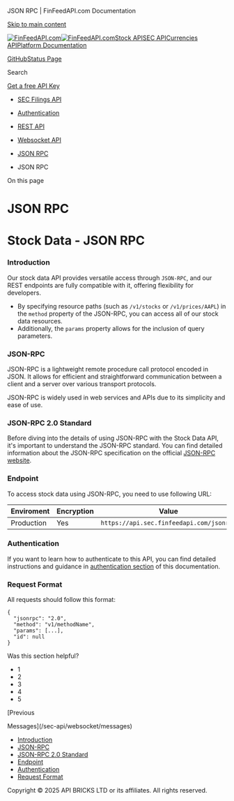 JSON RPC | FinFeedAPI.com Documentation




[Skip to main content](#__docusaurus_skipToContent_fallback)

[![FinFeedAPI.com](https://cdn.sanity.io/images/xpx4czto/production/875913d8710b3054c19fad19673dc5592614265e-773x184.svg)![FinFeedAPI.com](https://cdn.sanity.io/images/xpx4czto/production/875913d8710b3054c19fad19673dc5592614265e-773x184.svg)](https://www.finfeedapi.com)[Stock API](/stock-api/)[SEC API](/sec-api/)[Currencies API](/currencies-api/)[Platform Documentation](/general/authentication)

[GitHub](https://github.com/api-bricks/api-bricks-sdk)[Status Page](https://status.finfeedapi.com)

Search

[Get a free API Key](https://console.finfeedapi.com/?link=/apikeys/create)

* [SEC Filings API](/sec-api/)
* [Authentication](/sec-api/authentication)
* [REST API](/sec-api/rest-api/finfeedapi-sec-rest-api)
* [Websocket API](/sec-api/websocket/)
* [JSON RPC](/sec-api/jsonrpc-api)

* JSON RPC

On this page

JSON RPC
========

Stock Data - JSON RPC
=====================

### Introduction[​](/sec-api/jsonrpc-api#introduction "Direct link to Introduction")

Our stock data API provides versatile access through `JSON-RPC`, and our REST endpoints are fully compatible with it, offering flexibility for developers.

* By specifying resource paths (such as `/v1/stocks` or `/v1/prices/AAPL`) in the `method` property of the JSON-RPC, you can access all of our stock data resources.
* Additionally, the `params` property allows for the inclusion of query parameters.

### JSON-RPC[​](/sec-api/jsonrpc-api#json-rpc "Direct link to JSON-RPC")

JSON-RPC is a lightweight remote procedure call protocol encoded in JSON.
It allows for efficient and straightforward communication between a client and a server over various transport protocols.

JSON-RPC is widely used in web services and APIs due to its simplicity and ease of use.

### JSON-RPC 2.0 Standard[​](/sec-api/jsonrpc-api#json-rpc-20-standard "Direct link to JSON-RPC 2.0 Standard")

Before diving into the details of using JSON-RPC with the Stock Data API, it's important to understand the JSON-RPC standard.
You can find detailed information about the JSON-RPC specification on the official [JSON-RPC website](https://www.jsonrpc.org/specification).

### Endpoint[​](/sec-api/jsonrpc-api#endpoint "Direct link to Endpoint")

To access stock data using JSON-RPC, you need to use following URL:

| Enviroment | Encryption | Value |
| --- | --- | --- |
| Production | Yes | `https://api.sec.finfeedapi.com/jsonrpc` |

### Authentication[​](/sec-api/jsonrpc-api#authentication "Direct link to Authentication")

If you want to learn how to authenticate to this API, you can find detailed instructions and guidance in
[authentication section](/authentication) of this documentation.

### Request Format[​](/sec-api/jsonrpc-api#request-format "Direct link to Request Format")

All requests should follow this format:

```
{  
  "jsonrpc": "2.0",  
  "method": "v1/methodName",  
  "params": [...],  
  "id": null  
}
```

Was this section helpful?

* 1
* 2
* 3
* 4
* 5

[Previous

Messages](/sec-api/websocket/messages)

* [Introduction](/sec-api/jsonrpc-api#introduction)
* [JSON-RPC](/sec-api/jsonrpc-api#json-rpc)
* [JSON-RPC 2.0 Standard](/sec-api/jsonrpc-api#json-rpc-20-standard)
* [Endpoint](/sec-api/jsonrpc-api#endpoint)
* [Authentication](/sec-api/jsonrpc-api#authentication)
* [Request Format](/sec-api/jsonrpc-api#request-format)

Copyright © 2025 API BRICKS LTD or its affiliates. All rights reserved.